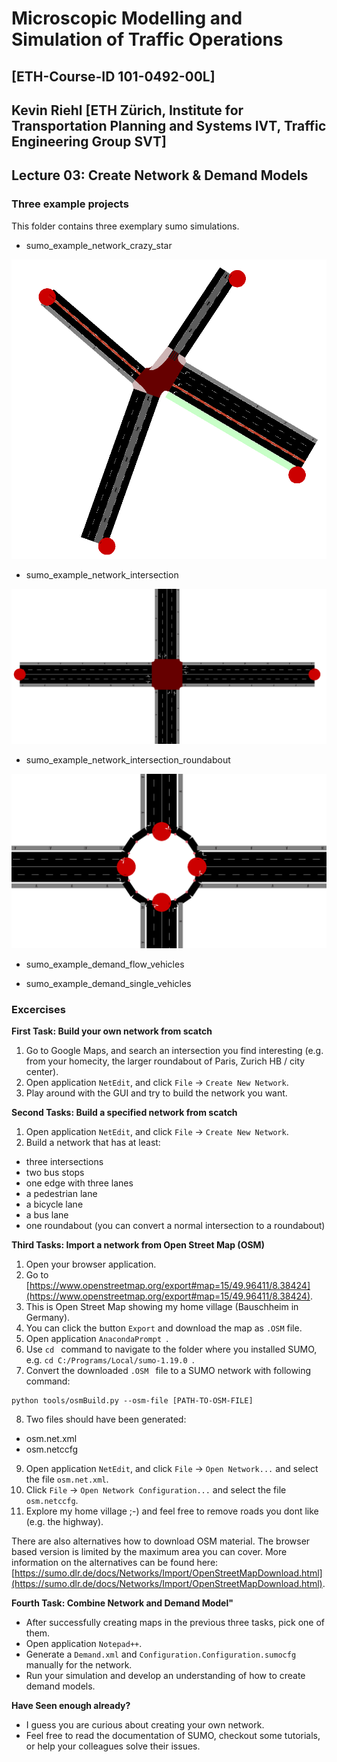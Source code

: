 # Microscopic Modelling and Simulation of Traffic Operations 
## [ETH-Course-ID 101-0492-00L]
## Kevin Riehl [ETH Zürich, Institute for Transportation Planning and Systems IVT, Traffic Engineering Group SVT]

## Lecture 03: Create Network & Demand Models

### Three example projects
This folder contains three exemplary sumo simulations.

- sumo_example_network_crazy_star

![Simulation Picture 3](pictures/crazystar.PNG)

- sumo_example_network_intersection

![Simulation Picture 3](pictures/singleintersection.PNG)

- sumo_example_network_intersection_roundabout

![Simulation Picture 3](pictures/roundabout.PNG)

- sumo_example_demand_flow_vehicles

- sumo_example_demand_single_vehicles


### Excercises

**First Task: Build your own network from scatch** 
1. Go to Google Maps, and search an intersection you find interesting (e.g. from your homecity, the larger roundabout of Paris, Zurich HB / city center).
2. Open application `NetEdit`, and click `File` -> `Create New Network`.
3. Play around with the GUI and try to build the network you want.

**Second Tasks: Build a specified network from scatch** 
1. Open application `NetEdit`, and click `File` -> `Create New Network`.
2. Build a network that has at least: 
 - three intersections
 - two bus stops
 - one edge with three lanes
 - a pedestrian lane
 - a bicycle lane
 - a bus lane
 - one roundabout (you can convert a normal intersection to a roundabout)

**Third Tasks: Import a network from Open Street Map (OSM)**
1. Open your browser application.
2. Go to [https://www.openstreetmap.org/export#map=15/49.96411/8.38424](https://www.openstreetmap.org/export#map=15/49.96411/8.38424).
3. This is Open Street Map showing my home village (Bauschheim in Germany).
4. You can click the button `Export` and download the map as `.OSM` file.
5. Open application `AnacondaPrompt `.
6. Use  `cd ` command to navigate to the folder where you installed SUMO, e.g.  `cd C:/Programs/Local/sumo-1.19.0 `.
7. Convert the downloaded  `.OSM ` file to a SUMO network with following command:
```
python tools/osmBuild.py --osm-file [PATH-TO-OSM-FILE]
```
8. Two files should have been generated:
- osm.net.xml
- osm.netccfg
9. Open application `NetEdit`, and click `File` -> `Open Network...` and select the file `osm.net.xml`.
10. Click `File` -> `Open Network Configuration...` and select the file `osm.netccfg`.
11. Explore my home village ;-) and feel free to remove roads you dont like (e.g. the highway).

There are also alternatives how to download OSM material. 
The browser based version is limited by the maximum area you can cover.
More information on the alternatives can be found here: [https://sumo.dlr.de/docs/Networks/Import/OpenStreetMapDownload.html](https://sumo.dlr.de/docs/Networks/Import/OpenStreetMapDownload.html).

**Fourth Task: Combine Network and Demand Model"**
- After successfully creating maps in the previous three tasks, pick one of them.
- Open application `Notepad++`.
- Generate a `Demand.xml` and `Configuration.Configuration.sumocfg` manually for the network.
- Run your simulation and develop an understanding of how to create demand models.

**Have Seen enough already?**
- I guess you are curious about creating your own network. 
- Feel free to read the documentation of SUMO, checkout some tutorials, or help your colleagues solve their issues.